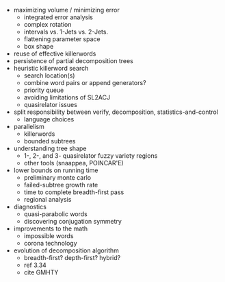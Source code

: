  * maximizing volume / minimizing error
   * integrated error analysis
   * complex rotation
   * intervals vs. 1-Jets vs. 2-Jets.
   * flattening parameter space
   * box shape
 * reuse of effective killerwords
 * persistence of partial decomposition trees
 * heuristic killerword search
   * search location(s)
   * combine word pairs or append generators?
   * priority queue
   * avoiding limitations of SL2ACJ
   * quasirelator issues
 * split responsibility between verify, decomposition, statistics-and-control
   * language choices
 * parallelism
   * killerwords
   * bounded subtrees
 * understanding tree shape
   * 1-, 2-, and 3- quasirelator fuzzy variety regions
   * other tools (snaappea, POINCAR\'E)
 * lower bounds on running time
   * preliminary monte carlo
   * failed-subtree growth rate
   * time to complete breadth-first pass
   * regional analysis
 * diagnostics
   * quasi-parabolic words
   * discovering conjugation symmetry
 * improvements to the math
   * impossible words
   * corona technology
 * evolution of decomposition algorithm
   * breadth-first? depth-first? hybrid?
   * ref 3.34
   * cite GMHTY
